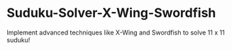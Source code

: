 # Suduku-Solver-X-Wing-Swordfish
Implement advanced techniques like X-Wing and Swordfish to solve 11 x 11 suduku! 
